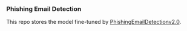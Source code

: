 ### Phishing Email Detection
This repo stores the model fine-tuned by [PhishingEmailDetectionv2.0](https://huggingface.co/datasets/cybersectony/PhishingEmailDetectionv2.0).
